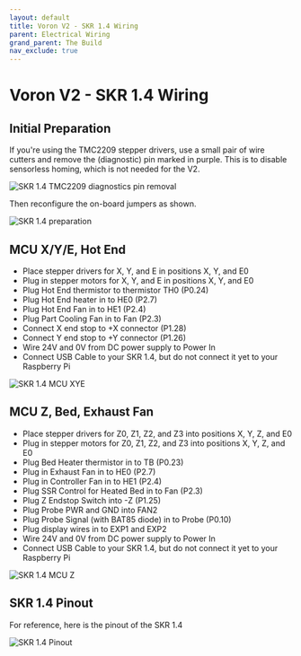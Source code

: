 ```yaml
---
layout: default
title: Voron V2 - SKR 1.4 Wiring
parent: Electrical Wiring
grand_parent: The Build
nav_exclude: true
---
```


# Voron V2 - SKR 1.4 Wiring

## Initial Preparation

If you're using the TMC2209 stepper drivers, use a small pair of wire cutters and remove the (diagnostic) pin marked in purple. This is to disable sensorless homing, which is not needed for the V2.

![SKR 1.4 TMC2209 diagnostics pin removal](./images/tmc2209-pin-removal.png)

Then reconfigure the on-board jumpers as shown.

![SKR 1.4 preparation](./images/skr14-preparation.png)

## MCU X/Y/E, Hot End

- Place stepper drivers for X, Y, and E in positions X, Y, and E0
- Plug in stepper motors for X, Y, and E in positions X, Y, and E0
- Plug Hot End thermistor to thermistor TH0 (P0.24)
- Plug Hot End heater in to HE0 (P2.7)
- Plug Hot End Fan in to HE1 (P2.4)
- Plug Part Cooling Fan in to Fan (P2.3)
- Connect X end stop to +X connector (P1.28)
- Connect Y end stop to +Y connector (P1.26)
- Wire 24V and 0V from DC power supply to Power In
- Connect USB Cable to your SKR 1.4, but do not connect it yet to your Raspberry Pi

![SKR 1.4 MCU XYE](./images/v2-skr14-mcu-xye.png)

## MCU Z, Bed, Exhaust Fan

- Place stepper drivers for Z0, Z1, Z2, and Z3 into positions X, Y, Z, and E0
- Plug in stepper motors for Z0, Z1, Z2, and Z3 into positions X, Y, Z, and E0
- Plug Bed Heater thermistor in to TB (P0.23)
- Plug in Exhaust Fan in to HE0 (P2.7)
- Plug in Controller Fan in to HE1 (P2.4)
- Plug SSR Control for Heated Bed in to Fan (P2.3)
- Plug Z Endstop Switch into -Z (P1.25)
- Plug Probe PWR and GND into FAN2
- Plug Probe Signal (with BAT85 diode) in to Probe (P0.10)
- Plug display wires in to EXP1 and EXP2
- Wire 24V and 0V from DC power supply to Power In
- Connect USB Cable to your SKR 1.4, but do not connect it yet to your Raspberry Pi

![SKR 1.4 MCU Z](./images/v2-skr14-mcu-z.png)

## SKR 1.4 Pinout

For reference, here is the pinout of the SKR 1.4

![SKR 1.4 Pinout](./images/SKR-V1.4-pinout.jpg)
